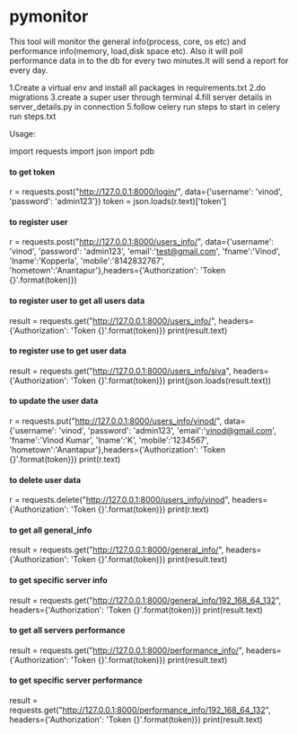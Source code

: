 # pymonitor
This tool will monitor the general info(process, core, os etc) and performance info(memory, load,disk space etc).
Also it will poll performance data in to the db for every two minutes.It will send a report for every day.


1.Create a virtual env and install all packages in requirements.txt
2.do migrations
3.create a super user through terminal 
4.fill server details in server_details.py in connection
5.follow celery run steps to start in celery run steps.txt

Usage:


import requests
import json
import pdb

#### to get token
r = requests.post("http://127.0.0.1:8000/login/", data={'username': 'vinod', 'password': 'admin123'})
token = json.loads(r.text)['token']

#### to register user
r = requests.post("http://127.0.0.1:8000/users_info/", 
    data={'username': 'vinod', 
        'password': 'admin123', 
        'email':'test@gmail.com',
        'fname':'Vinod',
        'lname':'Kopperla',
        'mobile':'8142832767',
        'hometown':'Anantapur'},headers={'Authorization': 'Token {}'.format(token)})

#### to register user to get all users data
result = requests.get("http://127.0.0.1:8000/users_info/", 
    headers={'Authorization': 'Token {}'.format(token)})
print(result.text) 

#### to register use  to get user data

result = requests.get("http://127.0.0.1:8000/users_info/siva", 
    headers={'Authorization': 'Token {}'.format(token)})
print(json.loads(result.text))

####  to update the user data
r = requests.put("http://127.0.0.1:8000/users_info/vinod/", 
    data={'username': 'vinod', 
        'password': 'admin123', 
        'email':'vinod@gmail.com',
        'fname':'Vinod Kumar',
        'lname':'K',
        'mobile':'1234567',
        'hometown':'Anantapur'},headers={'Authorization': 'Token {}'.format(token)})
print(r.text)

#### to delete user data
r = requests.delete("http://127.0.0.1:8000/users_info/vinod", 
    headers={'Authorization': 'Token {}'.format(token)})
print(r.text)

####  to get all  general_info
result = requests.get("http://127.0.0.1:8000/general_info/", 
    headers={'Authorization': 'Token {}'.format(token)})
print(result.text) 
####  to get specific server info
result = requests.get("http://127.0.0.1:8000/general_info/192_168_64_132", 
    headers={'Authorization': 'Token {}'.format(token)})
print(result.text)

####  to get all servers performance
result = requests.get("http://127.0.0.1:8000/performance_info/", 
    headers={'Authorization': 'Token {}'.format(token)})
print(result.text)

####  to get specific server performance 
result = requests.get("http://127.0.0.1:8000/performance_info/192_168_64_132", 
    headers={'Authorization': 'Token {}'.format(token)})
print(result.text)
